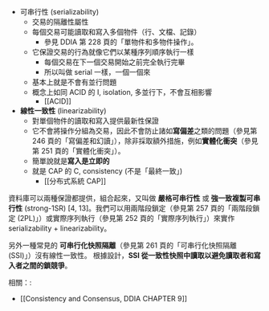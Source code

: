 - 可串行性 (serializability)
    - 交易的隔離性屬性
    - 每個交易可能讀取和寫入多個物件（行、文檔、記錄）
        - 參見 DDIA 第 228 頁的「單物件和多物件操作」。
    - 它保證交易的行為就像它們以某種序列順序執行一樣
        - 每個交易在下一個交易開始之前完全執行完畢
        - 所以叫做 serial 一樣，一個一個來
    - 基本上就是不會有並行問題
    - 概念上如同 ACID 的 I, isolation, 多並行下，不會互相影響
	    - [[ACID]]
- **線性一致性** (linearizability)
    - 對單個物件的讀取和寫入提供最新性保證
    - 它不會將操作分組為交易，因此不會防止諸如**寫偏差**之類的問題（參見第 246 頁的「寫偏差和幻讀」），除非採取額外措施，例如**實體化衝突**（參見第 251 頁的「實體化衝突」）。
    - 簡單說就是**寫入是立即的**
    - 就是 CAP 的 C, consistency (不是「最終一致」)
	    - [[分布式系統 CAP]]

資料庫可以兩種保證都提供，組合起來，又叫做 **嚴格可串行性** 或 **強一致複製可串行性** (strong-1SR) [4, 13]。我們可以用兩階段鎖定（參見第 257 頁的「兩階段鎖定 (2PL)」）或實際序列執行（參見第 252 頁的「實際序列執行」）來實作 serializability + linearizability。

另外一種常見的 **可串行化快照隔離**（參見第 261 頁的「可串行化快照隔離 (SSI)」）沒有線性一致性。
根據設計，**SSI 從一致性快照中讀取以避免讀取者和寫入者之間的鎖競爭**。

相關：:
- [[Consistency and Consensus, DDIA CHAPTER 9]]